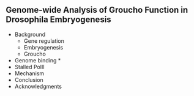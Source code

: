 ## Genome-wide Analysis of Groucho Function in **Drosophila** Embryogenesis

* Background
	* Gene regulation
	* Embryogenesis
	* Groucho
* Genome binding
	* 
* Stalled PolII
* Mechanism
* Conclusion
* Acknowledgments